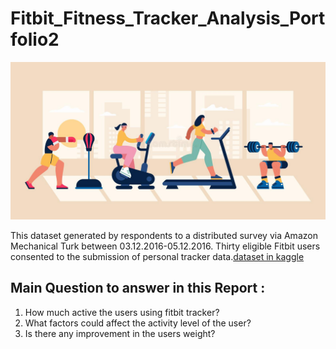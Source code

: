 # Fitbit_Fitness_Tracker_Analysis_Portfolio2

![imge](https://github.com/rawanalqarni/Fitbit_Fitness_Tracker_Analysis_Portfolio2/blob/master/img.jpg?raw=true)

This dataset generated by respondents to a distributed survey via Amazon Mechanical Turk between 03.12.2016-05.12.2016. Thirty eligible Fitbit users consented to the submission of personal tracker data.[dataset in kaggle](https://www.kaggle.com/arashnic/fitbit)


## Main Question to answer in this Report :
1. How much active the users using fitbit tracker? 
2. What factors could affect the activity level of the user? 
3. Is there any improvement in the users weight? 
